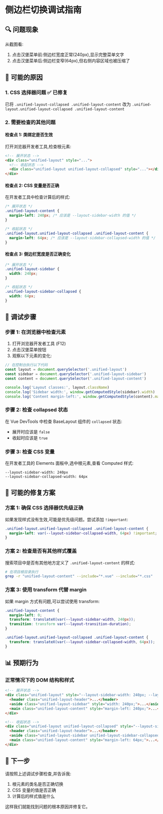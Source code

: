 # 侧边栏切换调试指南

## 🔍 问题现象

从截图看:

1. 点击汉堡菜单前:侧边栏宽度正常(240px),显示完整菜单文字
2. 点击汉堡菜单后:侧边栏变窄(64px),但右侧内容区域也被压缩了

## 🐛 可能的原因

### 1. CSS 选择器问题 ✅ 已修复

已将 `.unified-layout-collapsed .unified-layout-content` 改为 `.unified-layout.unified-layout-collapsed .unified-layout-content`

### 2. 需要检查的其他问题

#### 检查点 1: 类绑定是否生效

打开浏览器开发者工具,检查根元素:

```html
<!-- 展开状态 -->
<div class="unified-layout" style="...">
  <!-- 收起状态 -->
  <div class="unified-layout unified-layout-collapsed" style="..."></div>
</div>
```

#### 检查点 2: CSS 变量是否正确

在开发者工具中检查计算后的样式:

```css
/* 展开状态 */
.unified-layout-content {
  margin-left: 240px; /* 应该是 --layout-sidebar-width 的值 */
}

/* 收起状态 */
.unified-layout.unified-layout-collapsed .unified-layout-content {
  margin-left: 64px; /* 应该是 --layout-sidebar-collapsed-width 的值 */
}
```

#### 检查点 3: 侧边栏宽度是否正确变化

```css
/* 展开状态 */
.unified-layout-sidebar {
  width: 240px;
}

/* 收起状态 */
.unified-layout-sidebar-collapsed {
  width: 64px;
}
```

## 🧪 调试步骤

### 步骤 1: 在浏览器中检查元素

1. 打开浏览器开发者工具 (F12)
2. 点击汉堡菜单按钮
3. 观察以下元素的变化:

```javascript
// 在控制台执行以下代码
const layout = document.querySelector('.unified-layout')
const sidebar = document.querySelector('.unified-layout-sidebar')
const content = document.querySelector('.unified-layout-content')

console.log('Layout classes:', layout.className)
console.log('Sidebar width:', window.getComputedStyle(sidebar).width)
console.log('Content margin-left:', window.getComputedStyle(content).marginLeft)
```

### 步骤 2: 检查 collapsed 状态

在 Vue DevTools 中检查 BaseLayout 组件的 `collapsed` 状态:

- 展开时应该是 `false`
- 收起时应该是 `true`

### 步骤 3: 检查 CSS 变量

在开发者工具的 Elements 面板中,选中根元素,查看 Computed 样式:

```
--layout-sidebar-width: 240px
--layout-sidebar-collapsed-width: 64px
```

## 🔧 可能的修复方案

### 方案 1: 确保 CSS 选择器优先级正确

如果发现样式没有生效,可能是优先级问题。尝试添加 `!important`:

```css
.unified-layout.unified-layout-collapsed .unified-layout-content {
  margin-left: var(--layout-sidebar-collapsed-width, 64px) !important;
}
```

### 方案 2: 检查是否有其他样式覆盖

搜索项目中是否有其他地方定义了 `.unified-layout-content` 的样式:

```bash
# 在项目根目录执行
grep -r "unified-layout-content" --include="*.vue" --include="*.css"
```

### 方案 3: 使用 transform 代替 margin

如果 margin 方式有问题,可以尝试使用 transform:

```css
.unified-layout-content {
  margin-left: 0;
  transform: translateX(var(--layout-sidebar-width, 240px));
  transition: transform var(--layout-transition-duration);
}

.unified-layout.unified-layout-collapsed .unified-layout-content {
  transform: translateX(var(--layout-sidebar-collapsed-width, 64px));
}
```

## 📊 预期行为

### 正常情况下的 DOM 结构和样式

```html
<!-- 展开状态 -->
<div class="unified-layout" style="--layout-sidebar-width: 240px; --layout-sidebar-collapsed-width: 64px;">
  <header class="unified-layout-header">...</header>
  <aside class="unified-layout-sidebar" style="width: 240px;">...</aside>
  <main class="unified-layout-content" style="margin-left: 240px;">...</main>
</div>

<!-- 收起状态 -->
<div class="unified-layout unified-layout-collapsed" style="--layout-sidebar-width: 240px; --layout-sidebar-collapsed-width: 64px;">
  <header class="unified-layout-header">...</header>
  <aside class="unified-layout-sidebar unified-layout-sidebar-collapsed" style="width: 64px;">...</aside>
  <main class="unified-layout-content" style="margin-left: 64px;">...</main>
</div>
```

## 🎯 下一步

请按照上述调试步骤检查,并告诉我:

1. 根元素的类名是否正确切换
2. CSS 变量的值是否正确
3. 计算后的样式值是什么

这样我们就能找到问题的根本原因并修复它。
